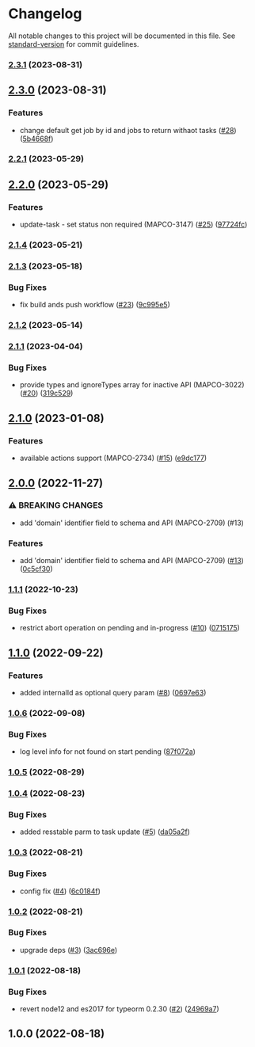 # Changelog

All notable changes to this project will be documented in this file. See [standard-version](https://github.com/conventional-changelog/standard-version) for commit guidelines.

### [2.3.1](https://github.com/MapColonies/job-manager/compare/v2.3.0...v2.3.1) (2023-08-31)

## [2.3.0](https://github.com/MapColonies/job-manager/compare/v2.2.1...v2.3.0) (2023-08-31)


### Features

* change default get job by id and jobs to return withaot tasks ([#28](https://github.com/MapColonies/job-manager/issues/28)) ([5b4668f](https://github.com/MapColonies/job-manager/commit/5b4668f40db4d59eab87e76ac5eb161e17cb307c))

### [2.2.1](https://github.com/MapColonies/job-manager/compare/v2.2.0...v2.2.1) (2023-05-29)

## [2.2.0](https://github.com/MapColonies/job-manager/compare/v2.1.4...v2.2.0) (2023-05-29)


### Features

* update-task - set status non required (MAPCO-3147) ([#25](https://github.com/MapColonies/job-manager/issues/25)) ([97724fc](https://github.com/MapColonies/job-manager/commit/97724fc6afbcce2478c39f86f791f3d5c8100fce))

### [2.1.4](https://github.com/MapColonies/job-manager/compare/v2.1.3...v2.1.4) (2023-05-21)

### [2.1.3](https://github.com/MapColonies/job-manager/compare/v2.1.2...v2.1.3) (2023-05-18)


### Bug Fixes

* fix build ands push workflow ([#23](https://github.com/MapColonies/job-manager/issues/23)) ([9c995e5](https://github.com/MapColonies/job-manager/commit/9c995e5bd2597ded204703bb00c229f310450754))

### [2.1.2](https://github.com/MapColonies/job-manager/compare/v2.1.1...v2.1.2) (2023-05-14)

### [2.1.1](https://github.com/MapColonies/job-manager/compare/v2.1.0...v2.1.1) (2023-04-04)


### Bug Fixes

* provide types and ignoreTypes array for inactive API (MAPCO-3022) ([#20](https://github.com/MapColonies/job-manager/issues/20)) ([319c529](https://github.com/MapColonies/job-manager/commit/319c5291dfcf1739e053331baf4ac3e10a3f5ad5))

## [2.1.0](https://github.com/MapColonies/job-manager/compare/v2.0.0...v2.1.0) (2023-01-08)


### Features

* available actions support (MAPCO-2734) ([#15](https://github.com/MapColonies/job-manager/issues/15)) ([e9dc177](https://github.com/MapColonies/job-manager/commit/e9dc17759d9a08ec8b1361b5937995f29ef555d5))

## [2.0.0](https://github.com/MapColonies/job-manager/compare/v1.1.1...v2.0.0) (2022-11-27)


### ⚠ BREAKING CHANGES

* add 'domain' identifier field to schema and API (MAPCO-2709) (#13)

### Features

* add 'domain' identifier field to schema and API (MAPCO-2709) ([#13](https://github.com/MapColonies/job-manager/issues/13)) ([0c5cf30](https://github.com/MapColonies/job-manager/commit/0c5cf30430c8ef366666499f473b5668c3f4df5e))

### [1.1.1](https://github.com/MapColonies/job-manager/compare/v1.1.0...v1.1.1) (2022-10-23)


### Bug Fixes

* restrict abort operation on pending and in-progress ([#10](https://github.com/MapColonies/job-manager/issues/10)) ([0715175](https://github.com/MapColonies/job-manager/commit/0715175ee04d41ca81b8eb9ccb1e6a9bd874fbfc))

## [1.1.0](https://github.com/MapColonies/job-manager/compare/v1.0.6...v1.1.0) (2022-09-22)


### Features

* added internalId as optional query param ([#8](https://github.com/MapColonies/job-manager/issues/8)) ([0697e63](https://github.com/MapColonies/job-manager/commit/0697e63a98399f47ec80acc51ab75342873e6873))

### [1.0.6](https://github.com/MapColonies/job-manager/compare/v1.0.5...v1.0.6) (2022-09-08)


### Bug Fixes

* log level info for not found on start pending ([87f072a](https://github.com/MapColonies/job-manager/commit/87f072a367ed6b2ba93334911220d7b189e6d2c8))

### [1.0.5](https://github.com/MapColonies/job-manager/compare/v1.0.4...v1.0.5) (2022-08-29)

### [1.0.4](https://github.com/MapColonies/job-manager/compare/v1.0.3...v1.0.4) (2022-08-23)


### Bug Fixes

* added resstable parm to task update ([#5](https://github.com/MapColonies/job-manager/issues/5)) ([da05a2f](https://github.com/MapColonies/job-manager/commit/da05a2fa5dabeb192b6c82b2fb7885d4f6d59ec4))

### [1.0.3](https://github.com/MapColonies/job-manager/compare/v1.0.2...v1.0.3) (2022-08-21)


### Bug Fixes

* config fix ([#4](https://github.com/MapColonies/job-manager/issues/4)) ([6c0184f](https://github.com/MapColonies/job-manager/commit/6c0184f54dc59bddc72bf689c9952791456fdcbd))

### [1.0.2](https://github.com/MapColonies/job-manager/compare/v1.0.1...v1.0.2) (2022-08-21)


### Bug Fixes

* upgrade deps ([#3](https://github.com/MapColonies/job-manager/issues/3)) ([3ac696e](https://github.com/MapColonies/job-manager/commit/3ac696e4337e2be0f0cbb745b18ca36bae3e9e16))

### [1.0.1](https://github.com/MapColonies/job-manager/compare/v1.0.0...v1.0.1) (2022-08-18)


### Bug Fixes

* revert node12 and es2017 for typeorm 0.2.30 ([#2](https://github.com/MapColonies/job-manager/issues/2)) ([24969a7](https://github.com/MapColonies/job-manager/commit/24969a76976775b4a590b8ee2177289469dc8cb3))

## 1.0.0 (2022-08-18)
